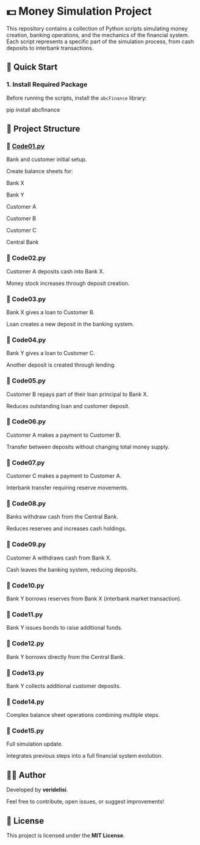 # 💵 Money Simulation Project

This repository contains a collection of Python scripts simulating money creation, banking operations, and the mechanics of the financial system. Each script represents a specific part of the simulation process, from cash deposits to interbank transactions.

## 🚀 Quick Start

### 1. Install Required Package

Before running the scripts, install the `abcFinance` library:

pip install abcfinance

## 📂 Project Structure
### 📄 [Code01.py](https://github.com/veridelisi/money/blob/main/Code01.py)
Bank and customer initial setup.

Create balance sheets for:

Bank X

Bank Y

Customer A

Customer B

Customer C

Central Bank

###  📄 Code02.py
Customer A deposits cash into Bank X.

Money stock increases through deposit creation.

###  📄 Code03.py
Bank X gives a loan to Customer B.

Loan creates a new deposit in the banking system.

###  📄 Code04.py
Bank Y gives a loan to Customer C.

Another deposit is created through lending.

### 📄 Code05.py
Customer B repays part of their loan principal to Bank X.

Reduces outstanding loan and customer deposit.

### 📄 Code06.py
Customer A makes a payment to Customer B.

Transfer between deposits without changing total money supply.

### 📄 Code07.py
Customer C makes a payment to Customer A.

Interbank transfer requiring reserve movements.

### 📄 Code08.py
Banks withdraw cash from the Central Bank.

Reduces reserves and increases cash holdings.

### 📄 Code09.py
Customer A withdraws cash from Bank X.

Cash leaves the banking system, reducing deposits.

### 📄 Code10.py
Bank Y borrows reserves from Bank X (interbank market transaction).

### 📄 Code11.py
Bank Y issues bonds to raise additional funds.

### 📄 Code12.py
Bank Y borrows directly from the Central Bank.

### 📄 Code13.py
Bank Y collects additional customer deposits.

### 📄 Code14.py
Complex balance sheet operations combining multiple steps.

### 📄 Code15.py
Full simulation update.

Integrates previous steps into a full financial system evolution.


## 👨‍💻 Author

Developed by **veridelisi**.

Feel free to contribute, open issues, or suggest improvements!

## 📜 License

This project is licensed under the **MIT License**.
